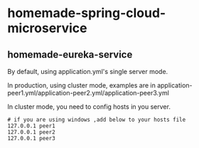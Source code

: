 # homemade-spring-cloud-microservice
## homemade-eureka-service
By default, using application.yml's single server mode.

In production, using cluster mode, examples are in application-peer1.yml/application-peer2.yml/application-peer3.yml

In cluster mode, you need to config hosts in you server.
```text
# if you are using windows ,add below to your hosts file
127.0.0.1 peer1
127.0.0.1 peer2
127.0.0.1 peer3
```
